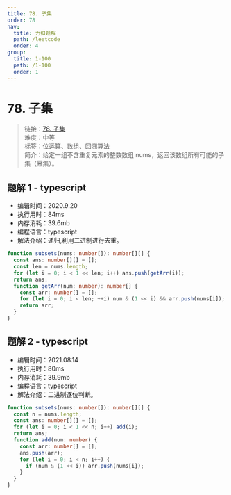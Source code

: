 ```yaml
---
title: 78. 子集
order: 78
nav:
  title: 力扣题解
  path: /leetcode
  order: 4
group:
  title: 1-100
  path: /1-100
  order: 1
---
```


# 78. 子集

> 链接：[78. 子集](https://leetcode-cn.com/problems/subsets/)  
> 难度：中等  
> 标签：位运算、数组、回溯算法  
> 简介：给定一组不含重复元素的整数数组 nums，返回该数组所有可能的子集（幂集）。

## 题解 1 - typescript

- 编辑时间：2020.9.20
- 执行用时：84ms
- 内存消耗：39.6mb
- 编程语言：typescript
- 解法介绍：递归,利用二进制进行去重。

```typescript
function subsets(nums: number[]): number[][] {
  const ans: number[][] = [];
  const len = nums.length;
  for (let i = 0; i < 1 << len; i++) ans.push(getArr(i));
  return ans;
  function getArr(num: number): number[] {
    const arr: number[] = [];
    for (let i = 0; i < len; ++i) num & (1 << i) && arr.push(nums[i]);
    return arr;
  }
}
```

## 题解 2 - typescript

- 编辑时间：2021.08.14
- 执行用时：80ms
- 内存消耗：39.9mb
- 编程语言：typescript
- 解法介绍：二进制逐位判断。

```typescript
function subsets(nums: number[]): number[][] {
  const n = nums.length;
  const ans: number[][] = [];
  for (let i = 0; i < 1 << n; i++) add(i);
  return ans;
  function add(num: number) {
    const arr: number[] = [];
    ans.push(arr);
    for (let i = 0; i < n; i++) {
      if (num & (1 << i)) arr.push(nums[i]);
    }
  }
}
```
